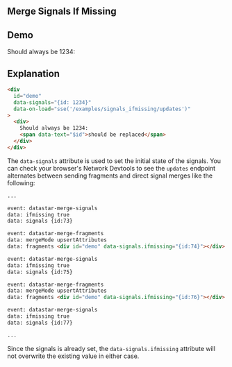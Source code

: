 ## Merge Signals If Missing

## Demo

<div
  data-on-load="sse('/examples/signals_ifmissing/updates')"
>
  <div>
    Should always be 1234:
    <span id="placeholder"></span>
  </div>
</div>

## Explanation

```html
<div
  id="demo"
  data-signals="{id: 1234}"
  data-on-load="sse('/examples/signals_ifmissing/updates')"
>
  <div>
    Should always be 1234:
    <span data-text="$id">should be replaced</span>
  </div>
</div>
```

The `data-signals` attribute is used to set the initial state of the signals. You can check your browser's Network Devtools to see the `updates` endpoint alternates between sending fragments and direct signal merges like the following:

```md
...

event: datastar-merge-signals
data: ifmissing true
data: signals {id:73}

event: datastar-merge-fragments
data: mergeMode upsertAttributes
data: fragments <div id="demo" data-signals.ifmissing="{id:74}"></div>

event: datastar-merge-signals
data: ifmissing true
data: signals {id:75}

event: datastar-merge-fragments
data: mergeMode upsertAttributes
data: fragments <div id="demo" data-signals.ifmissing="{id:76}"></div>

event: datastar-merge-signals
data: ifmissing true
data: signals {id:77}

...
```

Since the signals is already set, the `data-signals.ifmissing` attribute will not overwrite the existing value in either case.
